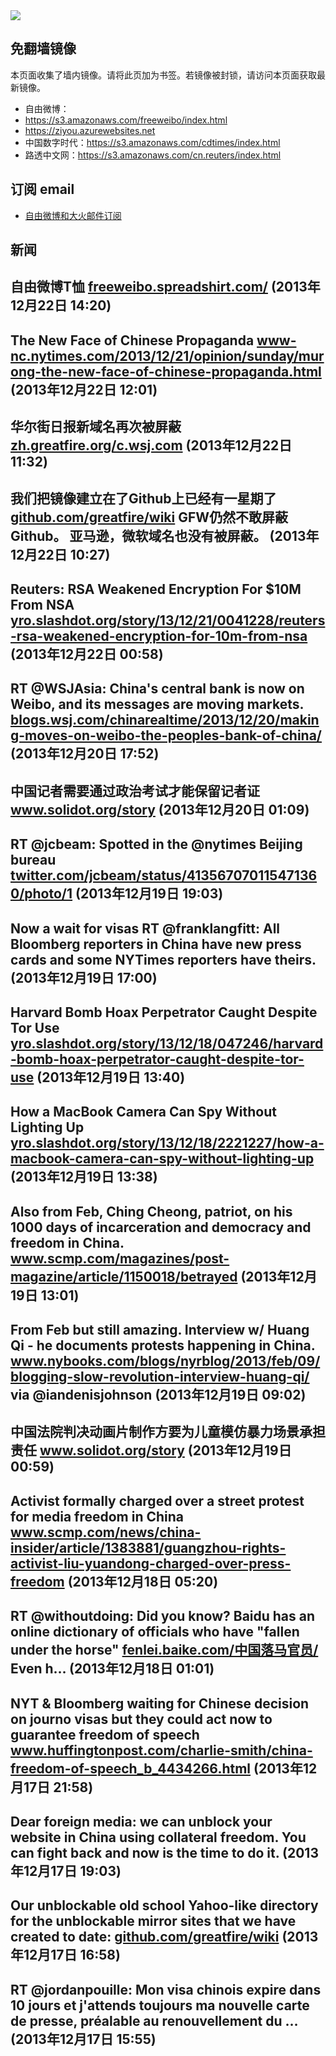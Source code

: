 <img src="logos.png" />

## 免翻墙镜像
本页面收集了墙内镜像。请将此页加为书签。若镜像被封锁，请访问本页面获取最新镜像。
* 自由微博：
 * https://s3.amazonaws.com/freeweibo/index.html
 * https://ziyou.azurewebsites.net
* 中国数字时代：https://s3.amazonaws.com/cdtimes/index.html
* 路透中文网：https://s3.amazonaws.com/cn.reuters/index.html

## 订阅 email
* <a href="https://greatfire.us7.list-manage.com/subscribe?u=854fca58782082e0cbdf204a0&id=c78949b93c">自由微博和大火邮件订阅</a>
		
## 新闻
自由微博T恤 <a href="https://freeweibo.spreadshirt.com/">freeweibo.spreadshirt.com/</a> (2013年12月22日 14:20)
 ---
The New Face of Chinese Propaganda <a href="http://www-nc.nytimes.com/2013/12/21/opinion/sunday/murong-the-new-face-of-chinese-propaganda.html?=smid=tw-share&_r=6&">www-nc.nytimes.com/2013/12/21/opinion/sunday/murong-the-new-face-of-chinese-propaganda.html</a> (2013年12月22日 12:01)
 ---
华尔街日报新域名再次被屏蔽 <a href="https://zh.greatfire.org/c.wsj.com">zh.greatfire.org/c.wsj.com</a> (2013年12月22日 11:32)
 ---
我们把镜像建立在了Github上已经有一星期了 <a href="https://github.com/greatfire/wiki">github.com/greatfire/wiki</a>  GFW仍然不敢屏蔽Github。 亚马逊，微软域名也没有被屏蔽。 (2013年12月22日 10:27)
 ---
Reuters: RSA Weakened Encryption For $10M From NSA <a href="http://yro.slashdot.org/story/13/12/21/0041228/reuters-rsa-weakened-encryption-for-10m-from-nsa?utm_source=rss1.0mainlinkanon&utm_medium=feed">yro.slashdot.org/story/13/12/21/0041228/reuters-rsa-weakened-encryption-for-10m-from-nsa</a> (2013年12月22日 00:58)
 ---
RT @WSJAsia: China's central bank is now on Weibo, and its messages are moving markets. <a href="http://blogs.wsj.com/chinarealtime/2013/12/20/making-moves-on-weibo-the-peoples-bank-of-china/?mod=e2tw">blogs.wsj.com/chinarealtime/2013/12/20/making-moves-on-weibo-the-peoples-bank-of-china/</a> (2013年12月20日 17:52)
 ---
中国记者需要通过政治考试才能保留记者证 <a href="http://www.solidot.org/story?sid=37704">www.solidot.org/story</a> (2013年12月20日 01:09)
 ---
RT @jcbeam: Spotted in the @nytimes Beijing bureau <a href="https://twitter.com/jcbeam/status/413567070115471360/photo/1">twitter.com/jcbeam/status/413567070115471360/photo/1</a> (2013年12月19日 19:03)
 ---
Now a wait for visas RT @franklangfitt: All Bloomberg reporters in China have new press cards and some NYTimes reporters have theirs. (2013年12月19日 17:00)
 ---
Harvard Bomb Hoax Perpetrator Caught Despite Tor Use <a href="http://yro.slashdot.org/story/13/12/18/047246/harvard-bomb-hoax-perpetrator-caught-despite-tor-use?utm_source=rss1.0mainlinkanon&utm_medium=feed">yro.slashdot.org/story/13/12/18/047246/harvard-bomb-hoax-perpetrator-caught-despite-tor-use</a> (2013年12月19日 13:40)
 ---
How a MacBook Camera Can Spy Without Lighting Up <a href="http://yro.slashdot.org/story/13/12/18/2221227/how-a-macbook-camera-can-spy-without-lighting-up?utm_source=rss1.0mainlinkanon&utm_medium=feed">yro.slashdot.org/story/13/12/18/2221227/how-a-macbook-camera-can-spy-without-lighting-up</a> (2013年12月19日 13:38)
 ---
Also from Feb, Ching Cheong, patriot, on his 1000 days of incarceration and democracy and freedom in China. <a href="http://www.scmp.com/magazines/post-magazine/article/1150018/betrayed?utm_content=bufferde4bd&utm_source=buffer&utm_medium=twitter&utm_campaign=Buffer">www.scmp.com/magazines/post-magazine/article/1150018/betrayed</a> (2013年12月19日 13:01)
 ---
From Feb but still amazing. Interview w/ Huang Qi -  he documents protests happening in China. <a href="http://www.nybooks.com/blogs/nyrblog/2013/feb/09/blogging-slow-revolution-interview-huang-qi/?utm_content=buffer1f157&utm_source=buffer&utm_medium=twitter&utm_campaign=Buffer">www.nybooks.com/blogs/nyrblog/2013/feb/09/blogging-slow-revolution-interview-huang-qi/</a> via @iandenisjohnson (2013年12月19日 09:02)
 ---
中国法院判决动画片制作方要为儿童模仿暴力场景承担责任 <a href="http://www.solidot.org/story?sid=37681">www.solidot.org/story</a> (2013年12月19日 00:59)
 ---
Activist formally charged over a street protest for media freedom in China <a href="http://www.scmp.com/news/china-insider/article/1383881/guangzhou-rights-activist-liu-yuandong-charged-over-press-freedom">www.scmp.com/news/china-insider/article/1383881/guangzhou-rights-activist-liu-yuandong-charged-over-press-freedom</a> (2013年12月18日 05:20)
 ---
RT @withoutdoing: Did you know? Baidu has an online dictionary of officials who have "fallen under the horse" <a href="http://fenlei.baike.com/%E4%B8%AD%E5%9B%BD%E8%90%BD%E9%A9%AC%E5%AE%98%E5%91%98/">fenlei.baike.com/中国落马官员/</a> Even h… (2013年12月18日 01:01)
 ---
NYT &amp; Bloomberg waiting for Chinese decision on journo visas but they could act now to guarantee freedom of speech <a href="http://www.huffingtonpost.com/charlie-smith/china-freedom-of-speech_b_4434266.html?utm_content=buffer735f9&utm_source=buffer&utm_medium=twitter&utm_campaign=Buffer">www.huffingtonpost.com/charlie-smith/china-freedom-of-speech_b_4434266.html</a> (2013年12月17日 21:58)
 ---
Dear foreign media: we can unblock your website in China using collateral freedom. You can fight back and now is the time to do it. (2013年12月17日 19:03)
 ---
Our unblockable old school Yahoo-like directory for the unblockable mirror sites that we have created to date: <a href="https://github.com/greatfire/wiki">github.com/greatfire/wiki</a> (2013年12月17日 16:58)
 ---
RT @jordanpouille: Mon visa chinois expire dans 10 jours et j'attends toujours ma nouvelle carte de presse, préalable au renouvellement du … (2013年12月17日 15:55)
 ---
